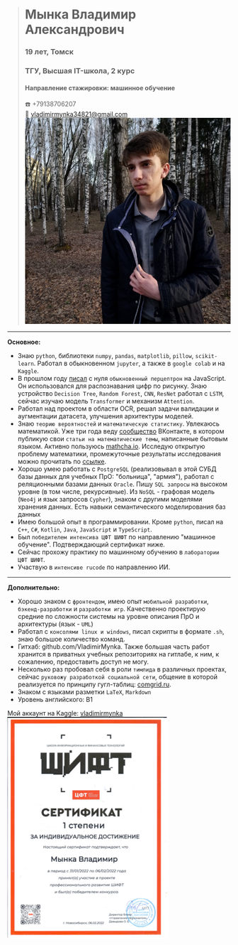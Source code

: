 > # Мынка Владимир Александрович
> ### 19 лет, Томск
> ### ТГУ, Высшая IT-школа, 2 курс
> #### Направление стажировки: машинное обучение
> :telephone: +79138706207  
> :e-mail: vladimirmynka34821@gmail.com  
> ![Это я!](./3H69ZHCivSk2.jpg)


---


**Основное:**
* Знаю `python`, библиотеки `numpy`, `pandas`, `matplotlib`, `pillow`, `scikit-learn`. Работал в обыкновенном `jupyter`, а также в `google colab` и на `Kaggle`.
* В прошлом году [писал](https://github.com/VladimirMynka/Neural-Network) с нуля `обыкновенный перцептрон` на JavaScript. Он использовался для распознавания цифр по рисунку. Знаю устройство `Decision Tree`, `Random Forest`, `CNN`, `ResNet` работал с `LSTM`, сейчас изучаю модель `Transformer` и механизм `Attention`.
* Работал над проектом в области OCR, решал задачи валидации и аугментации датасета, улучшения архитектуры моделей.
* Знаю `теорию вероятностей` и `математическую статистику`. Увлекаюсь математикой. Уже три года веду [сообщество](https://vk.com/mathemynka) ВКонтакте, в котором публикую свои `статьи на математические темы`, написанные бытовым языком. Активно пользуюсь [mathcha.io](https://www.mathcha.io/). Исследую открытую проблему математики, промежуточные результаты исследования можно прочитать по [ссылке](https://comgrid.ru/MagicSquare/MagicSquare.pdf).
* Хорошо умею работать с `PostgreSQL` (реализовывал в этой СУБД базы данных для учебных ПрО: "больница", "армия"), работал с реляционными базами данных `Oracle`. Пишу `SQL запросы` на высоком уровне (в том числе, рекурсивные). Из `NoSQL` - графовая модель (`Neo4j` и язык запросов `Cypher`), знаком с другими моделями хранения данных. Есть навыки семантического моделирования баз данных
* Имею большой опыт в программировании. Кроме `python`, писал на `C++`, `C#`, `Kotlin`, `Java`, `JavaScript` и `TypeScript`. 
* Был `победителем интенсива ЦФТ ШИФТ` по направлению "машинное обучение". Подтверждающий сертификат ниже.
* Сейчас прохожу практику по машинному обучению в `лаборатории ЦФТ ШИФТ`.
* Участвую в `интенсиве rucode` по направлению ИИ.

---


**Дополнительно:**
- Хорошо знаком с `фронтендом`, имею опыт `мобильной разработки`, `бэкенд-разработки` и `разработки игр`. Качественно проектирую средние по сложности системы на уровне описания ПрО и архитектуры (язык - `UML`)
- Работал с `консолями linux и windows`, писал скрипты в формате `.sh`, знаю большое количество команд.
- Гитхаб: github.com/VladimirMynka. Также большая часть работ хранится в приватных учебных репозиториях на гитлабе, к ним, к сожалению, предоставить доступ не могу.
- Несколько раз пробовал себя в роли `тимлида` в различных проектах, сейчас `руковожу разработкой социальной сети`, общение в которой реализуется по принципу гугл-таблиц: [comgrid.ru](https://comgrid.ru).
- Знаком с языками разметки `LaTeX`, `Markdown`
- Уровень английского: B1

Мой аккаунт на Kaggle: [vladimirmynka](https://www.kaggle.com/vladimirmynka)
<br /><img src="./1.jpg" alt="Сертификат, интенсив ШИФТ" height=500 />
